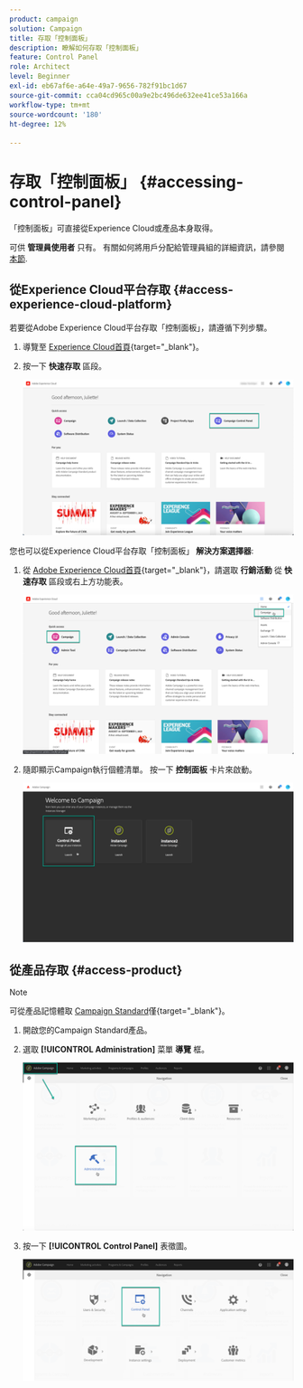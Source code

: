 ```yaml
---
product: campaign
solution: Campaign
title: 存取「控制面板」
description: 瞭解如何存取「控制面板」
feature: Control Panel
role: Architect
level: Beginner
exl-id: eb67af6e-a64e-49a7-9656-782f91bc1d67
source-git-commit: cca04cd965c00a9e2bc496de632ee41ce53a166a
workflow-type: tm+mt
source-wordcount: '180'
ht-degree: 12%

---
```


# 存取「控制面板」 {#accessing-control-panel}

「控制面板」可直接從Experience Cloud或產品本身取得。

可供 **管理員使用者** 只有。 有關如何將用戶分配給管理員組的詳細資訊，請參閱 [本節](../../discover/using/managing-permissions.md).

## 從Experience Cloud平台存取 {#access-experience-cloud-platform}

若要從Adobe Experience Cloud平台存取「控制面板」，請遵循下列步驟。

1. 導覽至 [Experience Cloud首頁](https://experiencecloud.adobe.com/){target=&quot;_blank&quot;}。

1. 按一下 **快速存取** 區段。

   ![](assets/do-not-localize/quickaccess.png)

您也可以從Experience Cloud平台存取「控制面板」 **解決方案選擇器**:

1. 從 [Adobe Experience Cloud首頁](https://experiencecloud.adobe.com/){target=&quot;_blank&quot;}，請選取 **行銷活動** 從 **快速存取** 區段或右上方功能表。

   ![](assets/do-not-localize/control_panel_access1.png)

1. 隨即顯示Campaign執行個體清單。 按一下 **控制面板** 卡片來啟動。

   ![](assets/do-not-localize/control_panel_access2.png)

## 從產品存取 {#access-product}

>[!NOTE]
>
>可從產品記憶體取 [Campaign Standard](https://experienceleague.adobe.com/docs/campaign-standard/using/campaign-standard-home.html?lang=zh-Hant)僅{target=&quot;_blank&quot;}。

1. 開啟您的Campaign Standard產品。

1. 選取 **[!UICONTROL Administration]** 菜單 **導覽** 框。

   ![](assets/control_panel_access3.png)

1. 按一下 **[!UICONTROL Control Panel]** 表徵圖。

   ![](assets/control_panel_access4.png)
